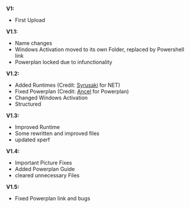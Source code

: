 **V1:** 
- First Upload

**V1.1:**
- Name changes
- Windows Activation moved to its own Folder, replaced by Powershell link
- Powerplan locked due to infunctionality

**V1.2:**
- Added Runtimes (Credit: [Syrusaki](https://github.com/Syrusaki) for NET)
- Fixed Powerplan (Credit: [Ancel](https://github.com/ancel1x) for Powerplan)
- Changed Windows Activation
- Structured

**V1.3:**
- Improved Runtime
- Some rewritten and improved files
- updated xperf

**V1.4:**
- Important Picture Fixes
- Added Powerplan Guide
- cleared unnecessary Files

**V1.5:**
- Fixed Powerplan link and bugs
